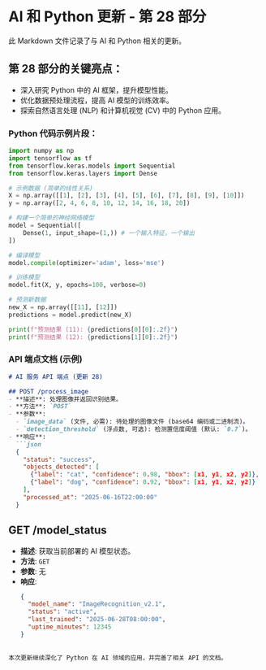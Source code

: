 # AI 和 Python 更新 - 第 28 部分

此 Markdown 文件记录了与 AI 和 Python 相关的更新。

## 第 28 部分的关键亮点：
- 深入研究 Python 中的 AI 框架，提升模型性能。
- 优化数据预处理流程，提高 AI 模型的训练效率。
- 探索自然语言处理 (NLP) 和计算机视觉 (CV) 中的 Python 应用。

### Python 代码示例片段：
```python
import numpy as np
import tensorflow as tf
from tensorflow.keras.models import Sequential
from tensorflow.keras.layers import Dense

# 示例数据 (简单的线性关系)
X = np.array([[1], [2], [3], [4], [5], [6], [7], [8], [9], [10]])
y = np.array([2, 4, 6, 8, 10, 12, 14, 16, 18, 20])

# 构建一个简单的神经网络模型
model = Sequential([
    Dense(1, input_shape=(1,)) # 一个输入特征，一个输出
])

# 编译模型
model.compile(optimizer='adam', loss='mse')

# 训练模型
model.fit(X, y, epochs=100, verbose=0)

# 预测新数据
new_X = np.array([[11], [12]])
predictions = model.predict(new_X)

print(f"预测结果 (11): {predictions[0][0]:.2f}")
print(f"预测结果 (12): {predictions[1][0]:.2f}")
```

### API 端点文档 (示例)
```markdown
# AI 服务 API 端点 (更新 28)

## POST /process_image
- **描述**: 处理图像并返回识别结果。
- **方法**: `POST`
- **参数**:
  - `image_data` (文件, 必需): 待处理的图像文件 (base64 编码或二进制流)。
  - `detection_threshold` (浮点数, 可选): 检测置信度阈值 (默认: `0.7`)。
- **响应**:
  ```json
  {
    "status": "success",
    "objects_detected": [
      {"label": "cat", "confidence": 0.98, "bbox": [x1, y1, x2, y2]},
      {"label": "dog", "confidence": 0.92, "bbox": [x1, y1, x2, y2]}
    ],
    "processed_at": "2025-06-16T22:00:00"
  }
  ```

## GET /model_status
- **描述**: 获取当前部署的 AI 模型状态。
- **方法**: `GET`
- **参数**: 无
- **响应**:
  ```json
  {
    "model_name": "ImageRecognition_v2.1",
    "status": "active",
    "last_trained": "2025-06-28T08:00:00",
    "uptime_minutes": 12345
  }
  ```
```

本次更新继续深化了 Python 在 AI 领域的应用，并完善了相关 API 的文档。

